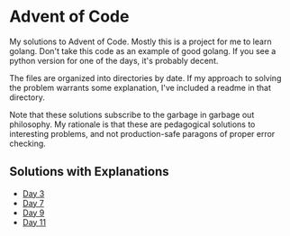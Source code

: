Advent of Code
==============


My solutions to Advent of Code. Mostly this is a project for me to learn golang. Don't take this code as an example of good golang. If you see a python version for one of the days, it's probably decent.

The files are organized into directories by date. If my approach to solving the problem warrants some explanation, I've included a readme in that directory.

Note that these solutions subscribe to the garbage in garbage out philosophy. My rationale is that these are pedagogical solutions to interesting problems, and not production-safe paragons of proper error checking.

Solutions with Explanations
---------------------------

- [Day 3](2017/03/)
- [Day 7](2017/07/)
- [Day 9](2017/09/)
- [Day 11](2017/11/)
